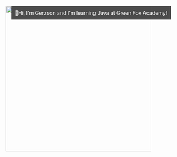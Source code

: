 <div style="position: relative; text-align: center;">
  <img src="https://github.com/gerzson-pszota/gerzson-pszota/assets/138587246/572211dc-0f07-416a-8ee8-4751a2d7d880" width="395" style="display: block; margin: 0 auto;">
  <p style="position: absolute; top: 0; right: 0; margin: 0; padding: 10px; color: white; background: rgba(0, 0, 0, 0.7);">👋Hi, I'm Gerzson and I'm learning Java at Green Fox Academy!
</div>
